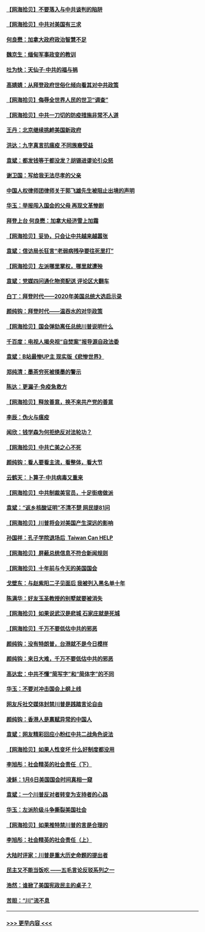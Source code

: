 #### [【网海拾贝】不要落入与中共谈判的陷阱](../pages/nsc993/n12735229.md?t=02060751) 
#### [【网海拾贝】中共对美国有三求](../pages/nsc993/n12735197.md?t=02060751) 
#### [何良懋：加拿大政府政治智慧不足](../pages/nsc993/n12734323.md?t=02060751) 
#### [魏京生：缅甸军事政变的教训](../pages/nsc993/n12732470.md?t=02060751) 
#### [吐为快：天仙子·中共的福与祸](../pages/nsc993/n12732165.md?t=02060751) 
#### [高婧婧：从拜登政府世俗化倾向看其对中共政策](../pages/nsc993/n12730028.md?t=02060751) 
#### [【网海拾贝】侮辱全世界人民的世卫“调查”](../pages/nsc993/n12727884.md?t=02060751) 
#### [【网海拾贝】中共一刀切的防疫措施非常不人道](../pages/nsc993/n12724879.md?t=02060751) 
#### [王丹：北京继续挑衅美国新政府](../pages/nsc993/n12722456.md?t=02060751) 
#### [洪达：九字真言抗瘟疫 不同族裔受益](../pages/nsc993/n12722448.md?t=02060751) 
#### [袁斌：都发钱等于都没发？胡锡进谬论引众怒](../pages/nsc993/n12722393.md?t=02060751) 
#### [谢卫国：写给我无法尽孝的父亲](../pages/nsc993/n12720325.md?t=02060751) 
#### [中国人权律师团律师关于郭飞雄先生被阻止出境的声明](../pages/nsc993/n12720203.md?t=02060751) 
#### [华玉：举报闯入国会的父母 再现文革惨剧](../pages/nsc993/n12719070.md?t=02060751) 
#### [拜登上台 何良懋：加拿大经济雪上加霜](../pages/nsc993/n12718943.md?t=02060751) 
#### [【网海拾贝】妥协，只会让中共越来越嚣张](../pages/nsc993/n12717392.md?t=02060751) 
#### [袁斌：信访局长狂言“老弱病残孕要往死里打”](../pages/nsc993/n12717343.md?t=02060751) 
#### [【网海拾贝】左派哪里掌权，哪里就遭殃](../pages/nsc993/n12715009.md?t=02060751) 
#### [袁斌：党媒四问通化物资配送 评论区大翻车](../pages/nsc993/n12714950.md?t=02060751) 
#### [白丁：拜登时代——2020年美国总统大选启示录](../pages/nsc993/n12714920.md?t=02060751) 
#### [颜纯钩：拜登时代——温吞水的对华政策](../pages/nsc993/n12713245.md?t=02060751) 
#### [【网海拾贝】国会弹劾离任总统川普说明什么](../pages/nsc993/n12712816.md?t=02060751) 
#### [千百度：电视人揭央视“自焚案”报导源自政法委](../pages/nsc993/n12709760.md?t=02060751) 
#### [袁斌：B站最惨UP主 现实版《悲惨世界》](../pages/nsc993/n12709686.md?t=02060751) 
#### [郑纯清：墨茶穷死被搽墨的警示](../pages/nsc993/n12709262.md?t=02060751) 
#### [陈达：更漏子·免疫急救方](../pages/nsc993/n12709244.md?t=02060751) 
#### [【网海拾贝】释放善意，换不来共产党的善意](../pages/nsc993/n12708361.md?t=02060751) 
#### [李辰：伪火与瘟疫](../pages/nsc993/n12707981.md?t=02060751) 
#### [闻欣：钱学森为何拒绝反对法轮功？](../pages/nsc993/n12707407.md?t=02060751) 
#### [【网海拾贝】中共亡美之心不死](../pages/nsc993/n12707621.md?t=02060751) 
#### [颜纯钩：看人要看主流，看整体，看大节](../pages/nsc993/n12707536.md?t=02060751) 
#### [云鹤天：卜算子‧中共病毒又重来](../pages/nsc993/n12707408.md?t=02060751) 
#### [【网海拾贝】中共制裁美官员，十足街痞做派](../pages/nsc993/n12705115.md?t=02060751) 
#### [袁斌：“返乡核酸证明”不清不楚 网民提81问](../pages/nsc993/n12704982.md?t=02060751) 
#### [【网海拾贝】川普将会对美国产生深远的影响](../pages/nsc993/n12703045.md?t=02060751) 
#### [孙国祥：孔子学院退场后  Taiwan Can HELP](../pages/nsc993/n12702430.md?t=02060751) 
#### [【网海拾贝】屏蔽总统信息不符合新闻规则](../pages/nsc993/n12699998.md?t=02060751) 
#### [【网海拾贝】十年前与今天的美国国会](../pages/nsc993/n12696993.md?t=02060751) 
#### [戈壁东：与赵紫阳二子见面后 我被列入黑名单十年](../pages/nsc993/n12696215.md?t=02060751) 
#### [陈满华：好友玉圣教授的别墅就要被消失](../pages/nsc993/n12695411.md?t=02060751) 
#### [【网海拾贝】如果说武汉是悲城 石家庄就是死城](../pages/nsc993/n12694589.md?t=02060751) 
#### [【网海拾贝】千万不要低估中共的邪恶](../pages/nsc993/n12692771.md?t=02060751) 
#### [颜纯钩：没有特朗普，台港就不是今日模样](../pages/nsc993/n12692678.md?t=02060751) 
#### [颜纯钩：来日大难，千万不要低估中共的邪恶](../pages/nsc993/n12692080.md?t=02060751) 
#### [高达宏：中共不懂“简写字”和“简体字”的不同](../pages/nsc993/n12692068.md?t=02060751) 
#### [华玉：不要对冲击国会上纲上线](../pages/nsc993/n12689948.md?t=02060751) 
#### [网友斥社交媒体封禁川普是践踏言论自由](../pages/nsc993/n12687482.md?t=02060751) 
#### [颜纯钩：香港人是禀赋异常的中国人](../pages/nsc993/n12685142.md?t=02060751) 
#### [袁斌：网友精彩回应小粉红中共二战角色说法](../pages/nsc993/n12684994.md?t=02060751) 
#### [【网海拾贝】如果人性变坏 什么好制度都没用](../pages/nsc993/n12683000.md?t=02060751) 
#### [李旭彤：社会精英的社会责任（下）](../pages/nsc993/n12680604.md?t=02060751) 
#### [凌稣：1月6日美国国会时间真相一窥](../pages/nsc993/n12682780.md?t=02060751) 
#### [袁斌：一个川普反对者转变为支持者的心路](../pages/nsc993/n12682700.md?t=02060751) 
#### [华玉：左派阶级斗争撕裂美国社会](../pages/nsc993/n12681226.md?t=02060751) 
#### [【网海拾贝】如果推特禁川普的言是合理的](../pages/nsc993/n12681232.md?t=02060751) 
#### [李旭彤：社会精英的社会责任（上）](../pages/nsc993/n12680501.md?t=02060751) 
#### [大陆时评家：川普是重大历史命题的提出者](../pages/nsc993/n12679904.md?t=02060751) 
#### [民主又不能当饭吃 ——五毛言论反驳系列之一](../pages/nsc993/n12679877.md?t=02060751) 
#### [浩然：谁掀了美国宪政民主的桌子？](../pages/nsc993/n12679850.md?t=02060751) 
#### [苦胆：“川”流不息](../pages/nsc993/n12678388.md?t=02060751) 

----
#### [ >>> 更早内容 <<< ](../indexes/nsc993-earlier.md)
